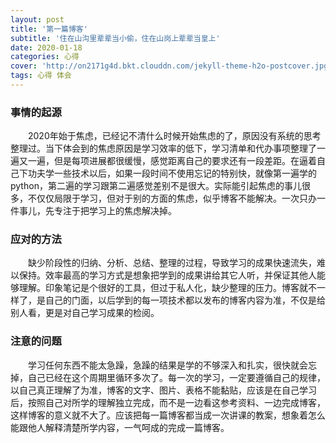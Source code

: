 ```yaml
---
layout: post
title: '第一篇博客'
subtitle: '住在山沟里辈辈当小偷，住在山岗上辈辈当皇上'
date: 2020-01-18
categories: 心得
cover: 'http://on2171g4d.bkt.clouddn.com/jekyll-theme-h2o-postcover.jpg'
tags: 心得 体会
---
```


### 事情的起源
&emsp;&emsp;2020年始于焦虑，已经记不清什么时候开始焦虑的了，原因没有系统的思考整理过。当下体会到的焦虑原因是学习效率的低下，学习清单和代办事项整理了一遍又一遍，但是每项进展都很缓慢，感觉距离自己的要求还有一段差距。在逼着自己下功夫学一些技术以后，如果一段时间不使用忘记的特别快，就像第一遍学的python，第二遍的学习跟第二遍感觉差别不是很大。实际能引起焦虑的事儿很多，不仅仅局限于学习，但对于别的方面的焦虑，似乎博客不能解决。一次只办一件事儿，先专注于把学习上的焦虑解决掉。

### 应对的方法
&emsp;&emsp;缺少阶段性的归纳、分析、总结、整理的过程，导致学习的成果快速流失，难以保持。效率最高的学习方式是想象把学到的成果讲给其它人听，并保证其他人能够理解。印象笔记是个很好的工具，但过于私人化，缺少整理的压力。博客就不一样了，是自己的门面，以后学到的每一项技术都以发布的博客内容为准，不仅是给别人看，更是对自己学习成果的检阅。

### 注意的问题
&emsp;&emsp;学习任何东西不能太急躁，急躁的结果是学的不够深入和扎实，很快就会忘掉，自己已经在这个周期里循环多次了。每一次的学习，一定要遵循自己的规律，以自己真正理解了为准，博客的文字、图片、表格不能黏贴，应该是在自己学习后，按照自己对所学的理解独立完成，而不是一边看这参考资料、一边完成博客，这样博客的意义就不大了。应该把每一篇博客都当成一次讲课的教案，想象着怎么能跟他人解释清楚所学内容，一气呵成的完成一篇博客。
